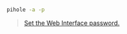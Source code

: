 #

```bash
pihole -a -p
```

>[Set the Web Interface password.](https://docs.pi-hole.net/core/pihole-command/?h=pas#password)
